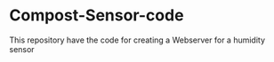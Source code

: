 # Compost-Sensor-code

This repository have the code for creating a Webserver for a humidity sensor
